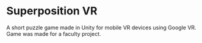 # Superposition VR

A short puzzle game made in Unity for mobile VR devices using Google VR. Game was made for a faculty project.
